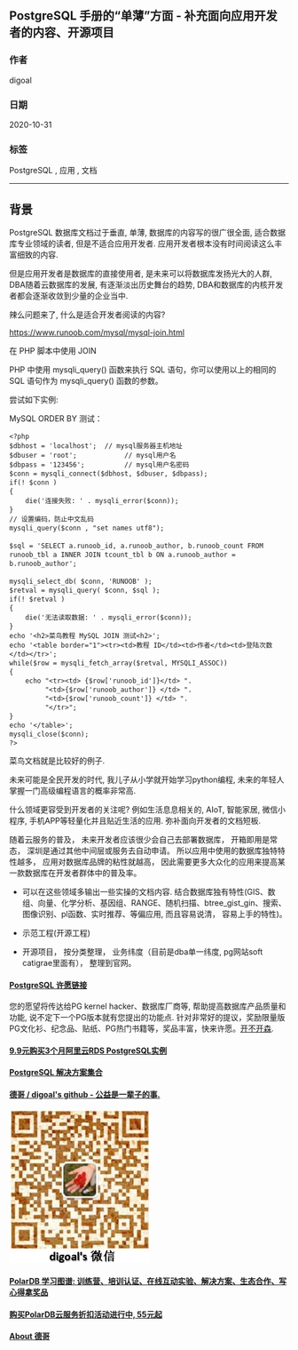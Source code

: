 ## PostgreSQL 手册的“单薄”方面 - 补充面向应用开发者的内容、开源项目     
                        
### 作者                        
digoal                        
                        
### 日期                        
2020-10-31                        
                        
### 标签                        
PostgreSQL , 应用 , 文档                     
                        
----                        
                        
## 背景           
PostgreSQL 数据库文档过于垂直, 单薄, 数据库的内容写的很广很全面, 适合数据库专业领域的读者, 但是不适合应用开发者. 应用开发者根本没有时间阅读这么丰富细致的内容.      
    
但是应用开发者是数据库的直接使用者, 是未来可以将数据库发扬光大的人群, DBA随着云数据库的发展, 有逐渐淡出历史舞台的趋势, DBA和数据库的内核开发者都会逐渐收敛到少量的企业当中.     
    
辣么问题来了, 什么是适合开发者阅读的内容?       
    
https://www.runoob.com/mysql/mysql-join.html     
            
在 PHP 脚本中使用 JOIN    
    
PHP 中使用 mysqli_query() 函数来执行 SQL 语句，你可以使用以上的相同的 SQL 语句作为 mysqli_query() 函数的参数。    
    
尝试如下实例:    
    
MySQL ORDER BY 测试：    
    
```    
<?php    
$dbhost = 'localhost';  // mysql服务器主机地址    
$dbuser = 'root';            // mysql用户名    
$dbpass = '123456';          // mysql用户名密码    
$conn = mysqli_connect($dbhost, $dbuser, $dbpass);    
if(! $conn )    
{    
    die('连接失败: ' . mysqli_error($conn));    
}    
// 设置编码，防止中文乱码    
mysqli_query($conn , "set names utf8");    
     
$sql = 'SELECT a.runoob_id, a.runoob_author, b.runoob_count FROM runoob_tbl a INNER JOIN tcount_tbl b ON a.runoob_author = b.runoob_author';    
     
mysqli_select_db( $conn, 'RUNOOB' );    
$retval = mysqli_query( $conn, $sql );    
if(! $retval )    
{    
    die('无法读取数据: ' . mysqli_error($conn));    
}    
echo '<h2>菜鸟教程 MySQL JOIN 测试<h2>';    
echo '<table border="1"><tr><td>教程 ID</td><td>作者</td><td>登陆次数</td></tr>';    
while($row = mysqli_fetch_array($retval, MYSQLI_ASSOC))    
{    
    echo "<tr><td> {$row['runoob_id']}</td> ".    
         "<td>{$row['runoob_author']} </td> ".    
         "<td>{$row['runoob_count']} </td> ".    
         "</tr>";    
}    
echo '</table>';    
mysqli_close($conn);    
?>    
```    
    
菜鸟文档就是比较好的例子.      
    
未来可能是全民开发的时代, 我儿子从小学就开始学习python编程, 未来的年轻人掌握一门高级编程语言的概率非常高.     
    
什么领域更容受到开发者的关注呢? 例如生活息息相关的, AIoT, 智能家居, 微信小程序, 手机APP等轻量化并且贴近生活的应用. 弥补面向开发者的文档短板.      
  
随着云服务的普及， 未来开发者应该很少会自己去部署数据库， 开箱即用是常态， 深圳是通过其他中间层或服务去自动申请。 所以应用中使用的数据库独特特性越多， 应用对数据库品牌的粘性就越高， 因此需要更多大众化的应用来提高某一款数据库在开发者群体中的普及率。   
    
- 可以在这些领域多输出一些实操的文档内容.  结合数据库独有特性(GIS、数组、向量、化学分析、基因组、RANGE、随机扫描、btree_gist_gin、搜索、图像识别、pl函数、实时推荐、等偏应用, 而且容易说清， 容易上手的特性)。        
- 示范工程(开源工程)    
  
- 开源项目， 按分类整理， 业务纬度（目前是dba单一纬度, pg网站soft catigrae里面有）， 整理到官网。    
      
  
#### [PostgreSQL 许愿链接](https://github.com/digoal/blog/issues/76 "269ac3d1c492e938c0191101c7238216")
您的愿望将传达给PG kernel hacker、数据库厂商等, 帮助提高数据库产品质量和功能, 说不定下一个PG版本就有您提出的功能点. 针对非常好的提议，奖励限量版PG文化衫、纪念品、贴纸、PG热门书籍等，奖品丰富，快来许愿。[开不开森](https://github.com/digoal/blog/issues/76 "269ac3d1c492e938c0191101c7238216").  
  
  
#### [9.9元购买3个月阿里云RDS PostgreSQL实例](https://www.aliyun.com/database/postgresqlactivity "57258f76c37864c6e6d23383d05714ea")
  
  
#### [PostgreSQL 解决方案集合](https://yq.aliyun.com/topic/118 "40cff096e9ed7122c512b35d8561d9c8")
  
  
#### [德哥 / digoal's github - 公益是一辈子的事.](https://github.com/digoal/blog/blob/master/README.md "22709685feb7cab07d30f30387f0a9ae")
  
  
![digoal's wechat](../pic/digoal_weixin.jpg "f7ad92eeba24523fd47a6e1a0e691b59")
  
  
#### [PolarDB 学习图谱: 训练营、培训认证、在线互动实验、解决方案、生态合作、写心得拿奖品](https://www.aliyun.com/database/openpolardb/activity "8642f60e04ed0c814bf9cb9677976bd4")
  
  
#### [购买PolarDB云服务折扣活动进行中, 55元起](https://www.aliyun.com/activity/new/polardb-yunparter?userCode=bsb3t4al "e0495c413bedacabb75ff1e880be465a")
  
  
#### [About 德哥](https://github.com/digoal/blog/blob/master/me/readme.md "a37735981e7704886ffd590565582dd0")
  

